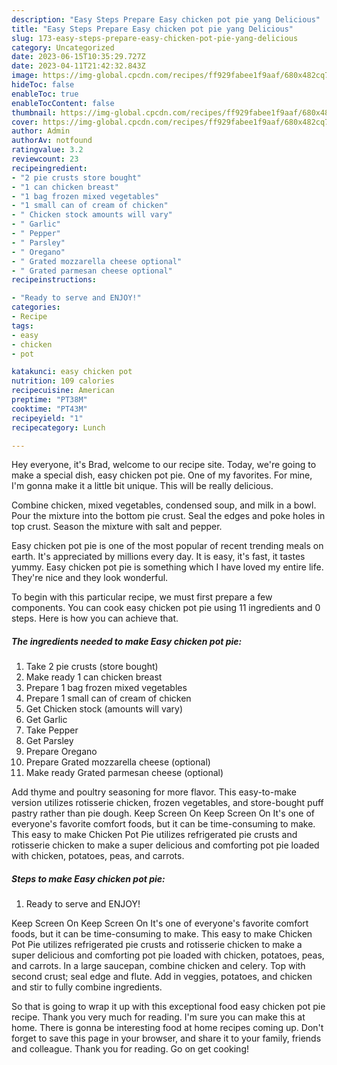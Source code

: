 ```yaml
---
description: "Easy Steps Prepare Easy chicken pot pie yang Delicious"
title: "Easy Steps Prepare Easy chicken pot pie yang Delicious"
slug: 173-easy-steps-prepare-easy-chicken-pot-pie-yang-delicious
category: Uncategorized
date: 2023-06-15T10:35:29.727Z
date: 2023-04-11T21:42:32.843Z
image: https://img-global.cpcdn.com/recipes/ff929fabee1f9aaf/680x482cq70/easy-chicken-pot-pie-recipe-main-photo.jpg
hideToc: false
enableToc: true
enableTocContent: false
thumbnail: https://img-global.cpcdn.com/recipes/ff929fabee1f9aaf/680x482cq70/easy-chicken-pot-pie-recipe-main-photo.jpg
cover: https://img-global.cpcdn.com/recipes/ff929fabee1f9aaf/680x482cq70/easy-chicken-pot-pie-recipe-main-photo.jpg
author: Admin
authorAv: notfound
ratingvalue: 3.2
reviewcount: 23
recipeingredient:
- "2 pie crusts store bought"
- "1 can chicken breast"
- "1 bag frozen mixed vegetables"
- "1 small can of cream of chicken"
- " Chicken stock amounts will vary"
- " Garlic"
- " Pepper"
- " Parsley"
- " Oregano"
- " Grated mozzarella cheese optional"
- " Grated parmesan cheese optional"
recipeinstructions:

- "Ready to serve and ENJOY!"
categories:
- Recipe
tags:
- easy
- chicken
- pot

katakunci: easy chicken pot 
nutrition: 109 calories
recipecuisine: American
preptime: "PT38M"
cooktime: "PT43M"
recipeyield: "1"
recipecategory: Lunch

---
```



Hey everyone, it's Brad, welcome to our recipe site. Today, we're going to make a special dish, easy chicken pot pie. One of my favorites. For mine, I'm gonna make it a little bit unique. This will be really delicious.

Combine chicken, mixed vegetables, condensed soup, and milk in a bowl. Pour the mixture into the bottom pie crust. Seal the edges and poke holes in top crust. Season the mixture with salt and pepper.

Easy chicken pot pie is one of the most popular of recent trending meals on earth. It's appreciated by millions every day. It is easy, it's fast, it tastes yummy. Easy chicken pot pie is something which I have loved my entire life. They're nice and they look wonderful.


To begin with this particular recipe, we must first prepare a few components. You can cook easy chicken pot pie using 11 ingredients and 0 steps. Here is how you can achieve that.

<!--inarticleads1-->

##### The ingredients needed to make Easy chicken pot pie:

1. Take 2 pie crusts (store bought)
1. Make ready 1 can chicken breast
1. Prepare 1 bag frozen mixed vegetables
1. Prepare 1 small can of cream of chicken
1. Get  Chicken stock (amounts will vary)
1. Get  Garlic
1. Take  Pepper
1. Get  Parsley
1. Prepare  Oregano
1. Prepare  Grated mozzarella cheese (optional)
1. Make ready  Grated parmesan cheese (optional)


Add thyme and poultry seasoning for more flavor. This easy-to-make version utilizes rotisserie chicken, frozen vegetables, and store-bought puff pastry rather than pie dough. Keep Screen On Keep Screen On It&#39;s one of everyone&#39;s favorite comfort foods, but it can be time-consuming to make. This easy to make Chicken Pot Pie utilizes refrigerated pie crusts and rotisserie chicken to make a super delicious and comforting pot pie loaded with chicken, potatoes, peas, and carrots. 

<!--inarticleads2-->

##### Steps to make Easy chicken pot pie:


1. Ready to serve and ENJOY!

Keep Screen On Keep Screen On It&#39;s one of everyone&#39;s favorite comfort foods, but it can be time-consuming to make. This easy to make Chicken Pot Pie utilizes refrigerated pie crusts and rotisserie chicken to make a super delicious and comforting pot pie loaded with chicken, potatoes, peas, and carrots. In a large saucepan, combine chicken and celery. Top with second crust; seal edge and flute. Add in veggies, potatoes, and chicken and stir to fully combine ingredients. 

So that is going to wrap it up with this exceptional food easy chicken pot pie recipe. Thank you very much for reading. I'm sure you can make this at home. There is gonna be interesting food at home recipes coming up. Don't forget to save this page in your browser, and share it to your family, friends and colleague. Thank you for reading. Go on get cooking!
